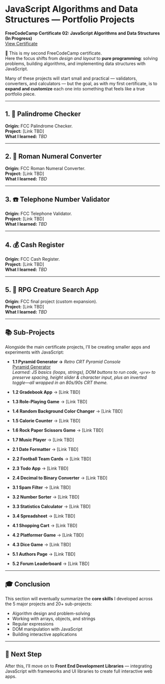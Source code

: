 # JavaScript Algorithms and Data Structures — Portfolio Projects

**FreeCodeCamp Certificate 02: JavaScript Algorithms and Data Structures (In Progress)**  
[View Certificate](#)  

🧩 This is my second FreeCodeCamp certificate.  
Here the focus shifts from *design and layout* to **pure programming**: solving problems, building algorithms, and implementing data structures with JavaScript.  

Many of these projects will start small and practical — validators, converters, and calculators — but the goal, as with my first certificate, is to **expand and customize** each one into something that feels like a true portfolio piece.  

---

## 1. 🔁 Palindrome Checker
**Origin:** FCC Palindrome Checker.  
**Project:** [Link TBD]  
**What I learned:** *TBD*  

---

## 2. 🔢 Roman Numeral Converter
**Origin:** FCC Roman Numeral Converter.  
**Project:** [Link TBD]  
**What I learned:** *TBD*  

---

## 3. ☎️ Telephone Number Validator
**Origin:** FCC Telephone Validator.  
**Project:** [Link TBD]  
**What I learned:** *TBD*  

---

## 4. 💰 Cash Register
**Origin:** FCC Cash Register.  
**Project:** [Link TBD]  
**What I learned:** *TBD*  

---

## 5. 🧙 RPG Creature Search App
**Origin:** FCC final project (custom expansion).  
**Project:** [Link TBD]  
**What I learned:** *TBD*  

---

## 📚 Sub-Projects
Alongside the main certificate projects, I’ll be creating smaller apps and experiments with JavaScript:  

- **1.1 Pyramid Generator →** *Retro CRT Pyramid Console*  
  [Pyramid Generator](https://codepen.io/Mike-MacDonagh/pen/qEOvBap)  
  *Learned: JS basics (loops, strings), DOM buttons to run code, `<pre>` to preserve spacing, height slider & character input, plus an inverted toggle—all wrapped in an 80s/90s CRT theme.*
  
- **1.2 Gradebook App** → [Link TBD]  
- **1.3 Role-Playing Game** → [Link TBD]  
- **1.4 Random Background Color Changer** → [Link TBD]  
- **1.5 Calorie Counter** → [Link TBD]  
- **1.6 Rock Paper Scissors Game** → [Link TBD]  
- **1.7 Music Player** → [Link TBD]  

- **2.1 Date Formatter** → [Link TBD]  
- **2.2 Football Team Cards** → [Link TBD]  
- **2.3 Todo App** → [Link TBD]  
- **2.4 Decimal to Binary Converter** → [Link TBD]  

- **3.1 Spam Filter** → [Link TBD]  
- **3.2 Number Sorter** → [Link TBD]  
- **3.3 Statistics Calculator** → [Link TBD]  
- **3.4 Spreadsheet** → [Link TBD]  

- **4.1 Shopping Cart** → [Link TBD]  
- **4.2 Platformer Game** → [Link TBD]  
- **4.3 Dice Game** → [Link TBD]  

- **5.1 Authors Page** → [Link TBD]  
- **5.2 Forum Leaderboard** → [Link TBD]  

---

## 🎓 Conclusion
This section will eventually summarize the **core skills** I developed across the 5 major projects and 20+ sub-projects:  
- Algorithm design and problem-solving  
- Working with arrays, objects, and strings  
- Regular expressions  
- DOM manipulation with JavaScript  
- Building interactive applications  

---

## 🚀 Next Step
After this, I’ll move on to **Front End Development Libraries** — integrating JavaScript with frameworks and UI libraries to create full interactive web apps.

